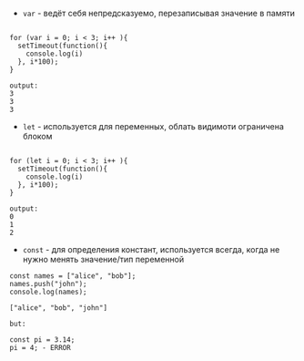 - `var` - ведёт себя непредсказуемо, перезаписывая значение в памяти
```

for (var i = 0; i < 3; i++ ){
  setTimeout(function(){
    console.log(i) 
  }, i*100);
}

output:
3
3
3

```
- `let` - используется для переменных, облать видимоти ограничена блоком
```

for (let i = 0; i < 3; i++ ){
  setTimeout(function(){
    console.log(i) 
  }, i*100);
}

output:
0
1
2

```
- `const` - для определения констант, используется всегда, когда не нужно менять значение/тип переменной
```
const names = ["alice", "bob"];
names.push("john");
console.log(names);

["alice", "bob", "john"]

but:

const pi = 3.14;
pi = 4; - ERROR
```
